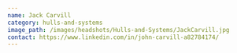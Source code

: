 ```yaml
---
name: Jack Carvill
category: hulls-and-systems
image_path: /images/headshots/Hulls-and-Systems/JackCarvill.jpg
contact: https://www.linkedin.com/in/john-carvill-a82784174/
---
```

